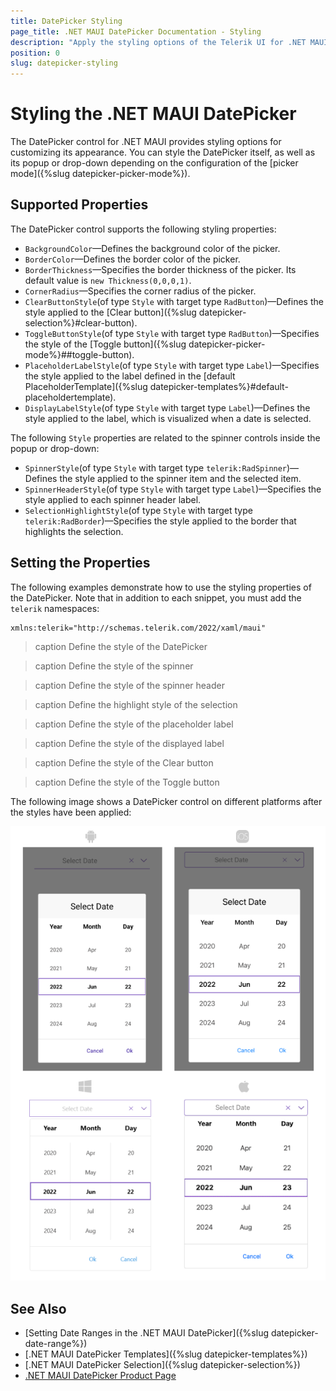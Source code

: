 ```yaml
---
title: DatePicker Styling
page_title: .NET MAUI DatePicker Documentation - Styling
description: "Apply the styling options of the Telerik UI for .NET MAUI DatePicker and set the appearance of the control and its popup."
position: 0
slug: datepicker-styling
---
```


# Styling the .NET MAUI DatePicker

The DatePicker control for .NET MAUI provides styling options for customizing its appearance. You can style the DatePicker itself, as well as its popup or drop-down depending on the configuration of the [picker mode]({%slug datepicker-picker-mode%}).

## Supported Properties

The DatePicker control supports the following styling properties:

* `BackgroundColor`&mdash;Defines the background color of the picker.
* `BorderColor`&mdash;Defines the border color of the picker.
* `BorderThickness`&mdash;Specifies the border thickness of the picker. Its default value is `new Thickness(0,0,0,1)`.
* `CornerRadius`&mdash;Specifies the corner radius of the picker.
* `ClearButtonStyle`(of type `Style` with target type `RadButton`)&mdash;Defines the style applied to the [Clear button]({%slug datepicker-selection%}#clear-button).
* `ToggleButtonStyle`(of type `Style` with target type `RadButton`)&mdash;Specifies the style of the [Toggle button]({%slug datepicker-picker-mode%}##toggle-button).
* `PlaceholderLabelStyle`(of type `Style` with target type `Label`)&mdash;Specifies the style applied to the label defined in the [default PlaceholderTemplate]({%slug datepicker-templates%}#default-placeholdertemplate).
* `DisplayLabelStyle`(of type `Style` with target type `Label`)&mdash;Defines the style applied to the label, which is visualized when a date is selected.


The following `Style` properties are related to the spinner controls inside the popup or drop-down:

* `SpinnerStyle`(of type `Style` with target type `telerik:RadSpinner`)&mdash;Defines the style applied to the spinner item and the selected item.
* `SpinnerHeaderStyle`(of type `Style` with target type `Label`)&mdash;Specifies the style applied to each spinner header label.
* `SelectionHighlightStyle`(of type `Style` with target type `telerik:RadBorder`)&mdash;Specifies the style applied to the border that highlights the selection.

## Setting the Properties

The following examples demonstrate how to use the styling properties of the DatePicker. Note that in addition to each snippet, you must add the `telerik` namespaces:

 ```XAML
xmlns:telerik="http://schemas.telerik.com/2022/xaml/maui"
 ```

>caption Define the style of the DatePicker

<snippet id='datepicker-style' />

>caption Define the style of the spinner

<snippet id='datepicker-style-spinner-style' />

>caption Define the style of the spinner header

<snippet id='datepicker-style-spinner-header-style' />

>caption Define the highlight style of the selection

<snippet id='datepicker-style-selection-highlight-style' />

>caption Define the style of the placeholder label

<snippet id='datepicker-style-placeholder-label-style' />

>caption Define the style of the displayed label

<snippet id='datepicker-style-display-label-style' />

>caption Define the style of the Clear button

<snippet id='datepicker-style-clear-button-style' />

>caption Define the style of the Toggle button

<snippet id='datepicker-style-toggle-button-style' />

The following image shows a DatePicker control on different platforms after the styles have been applied:

![Telerik UI for .NET MAUI DatePicker with applied styling properties](../images/datepicker_style.png)

## See Also

- [Setting Date Ranges in the .NET MAUI DatePicker]({%slug datepicker-date-range%})
- [.NET MAUI DatePicker Templates]({%slug datepicker-templates%})
- [.NET MAUI DatePicker Selection]({%slug datepicker-selection%})
- [.NET MAUI DatePicker Product Page](https://www.telerik.com/maui-ui/datepicker)
